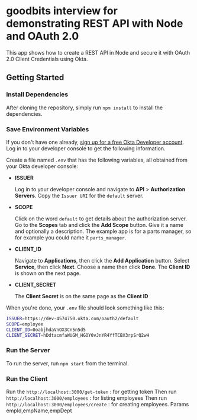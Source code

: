 # 
# goodbits interview for demonstrating REST API with Node and OAuth 2.0

This app shows how to create a REST API in Node and secure it with OAuth 2.0 Client Credentials using Okta.

## Getting Started

### Install Dependencies

After cloning the repository, simply run `npm install` to install the dependencies.

### Save Environment Variables

If you don't have one already, [sign up for a free Okta Developer account](https://www.okta.com/developer/signup/). Log in to your developer console to get the following information.

Create a file named `.env` that has the following variables, all obtained from your Okta developer console:

* **ISSUER**

  Log in to your developer console and navigate to **API** > **Authorization Servers**. Copy the `Issuer URI` for the `default` server.

* **SCOPE**

  Click on the word `default` to get details about the authorization server. Go to the **Scopes** tab and click the **Add Scope** button. Give it a name and optionally a description. The example app is for a parts manager, so for example you could name it `parts_manager`.

* **CLIENT_ID**

  Navigate to **Applications**, then click the **Add Application** button. Select **Service**, then click **Next**. Choose a name then click **Done**. The **Client ID** is shown on the next page.

* **CLIENT_SECRET**

  The **Client Secret** is on the same page as the **Client ID**

When you're done, your `.env` file should look something like this:

```bash
ISSUER=https://dev-4574750.okta.com/oauth2/default
SCOPE=employee
CLIENT_ID=0oabjhdaVnOX3Cn5n5d5
CLIENT_SECRET=hDdtacmfaWUGM_HGOY0vJnYR4YfTCBX3rpSrQ2wH
```

### Run the Server

To run the server, run `npm start` from the terminal.

### Run the Client
Run the `http://localhost:3000/get-token` : for getting token
Then run `http://localhost:3000/employees` : for listing employees
Then run `http://localhost:3000/employees/create` : for creating employees. Params empId,empName,empDept

